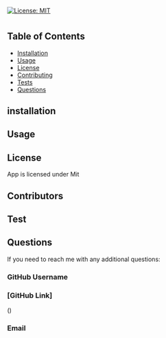   
  [![License: MIT](https://img.shields.io/badge/License-MIT-yellow.svg)](https://opensource.org/licenses/MIT)
  
  #

  ##  
  

  
  
  ## Table of Contents 

  
  * [Installation](#installation)
  * [Usage](#usage)
  * [License](#license)
  * [Contributing](#Contributors)
  * [Tests ](#test)
  * [Questions](#questions)
  
  
  ## installation
  
  
  


  ## Usage 
  
  
  
  
  
  ## License
  App is licensed under Mit

  

  ## Contributors
  
  
 

  ## Test
   




  ## Questions
  If you need to reach me with any additional questions: 
  
  ### GitHub Username
  
  ### [GitHub Link]
  ()
  ### Email
  

